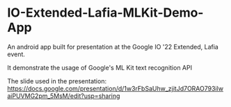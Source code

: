 # IO-Extended-Lafia-MLKit-Demo-App
An android app built for presentation at the Google IO '22 Extended, Lafia event.

It demonstrate the usage of Google's ML Kit text recognition API


The slide used in the presentation: 
https://docs.google.com/presentation/d/1w3rFbSaUhw_zjitJd7ORAO793ilwaiPUVMG2pm_5MsM/edit?usp=sharing
